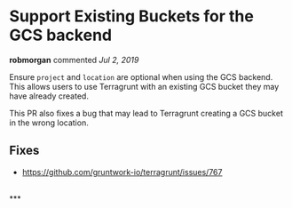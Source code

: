 # Support Existing Buckets for the GCS backend

**robmorgan** commented *Jul 2, 2019*

Ensure `project` and `location` are optional when using the GCS backend. This allows users to use Terragrunt with an existing GCS bucket they may have already created.

This PR also fixes a bug that may lead to Terragrunt creating a GCS bucket in the wrong location.

## Fixes
 * https://github.com/gruntwork-io/terragrunt/issues/767
<br />
***


